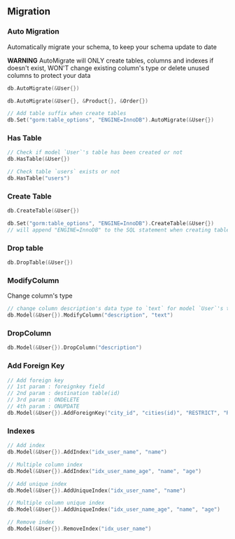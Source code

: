 ## Migration

<!-- toc -->

### Auto Migration

Automatically migrate your schema, to keep your schema update to date

**WARNING** AutoMigrate will ONLY create tables, columns and indexes if doesn't exist,
WON'T change existing column's type or delete unused columns to protect your data

```go
db.AutoMigrate(&User{})

db.AutoMigrate(&User{}, &Product{}, &Order{})

// Add table suffix when create tables
db.Set("gorm:table_options", "ENGINE=InnoDB").AutoMigrate(&User{})
```

### Has Table

```go
// Check if model `User`'s table has been created or not
db.HasTable(&User{})

// Check table `users` exists or not
db.HasTable("users")
```

### Create Table

```go
db.CreateTable(&User{})

db.Set("gorm:table_options", "ENGINE=InnoDB").CreateTable(&User{})
// will append "ENGINE=InnoDB" to the SQL statement when creating table `users`
```

### Drop table

```go
db.DropTable(&User{})
```

### ModifyColumn

Change column's type

```go
// change column description's data type to `text` for model `User`'s table
db.Model(&User{}).ModifyColumn("description", "text")
```

### DropColumn

```go
db.Model(&User{}).DropColumn("description")
```

### Add Foreign Key

```go
// Add foreign key
// 1st param : foreignkey field
// 2nd param : destination table(id)
// 3rd param : ONDELETE
// 4th param : ONUPDATE
db.Model(&User{}).AddForeignKey("city_id", "cities(id)", "RESTRICT", "RESTRICT")
```

### Indexes

```go
// Add index
db.Model(&User{}).AddIndex("idx_user_name", "name")

// Multiple column index
db.Model(&User{}).AddIndex("idx_user_name_age", "name", "age")

// Add unique index
db.Model(&User{}).AddUniqueIndex("idx_user_name", "name")

// Multiple column unique index
db.Model(&User{}).AddUniqueIndex("idx_user_name_age", "name", "age")

// Remove index
db.Model(&User{}).RemoveIndex("idx_user_name")
```

